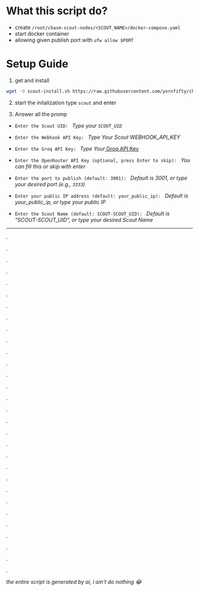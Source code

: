 # What this script do?
- create `/root/chasm-scout-nodes/<SCOUT_NAME>/docker-compose.yaml`
- start docker container
- allowing given publish port with `ufw allow $PORT`

# Setup Guide
1. get and install
```bash
wget -O scout-install.sh https://raw.githubusercontent.com/yornfifty/chasm-scout-bash/main/scout_install.sh --no-cache && chmod +x scout-install.sh && ./scout-install.sh
```

2. start the initalization
type `scout` and enter

3. Answer all the promp
- `Enter the Scout UID: ` _Type your `SCOUT_UID`_

- `Enter the Webhook API Key: ` _Type Your Scout WEBHOOK_API_KEY_

- `Enter the Groq API Key: ` _Type Your_[ Groq API Key](https://console.groq.com/keys)

- `Enter the OpenRouter API Key (optional, press Enter to skip): ` _You can fill this or skip with enter_

- `Enter the port to publish (default: 3001): ` _Default is *3001*, or type your desired port (e.g., `3333`)_

- `Enter your public IP address (default: your_public_ip): ` _Default is *your_public_ip*, or type your public IP_

- `Enter the Scout Name (default: SCOUT-SCOUT_UID): ` _Default is "SCOUT-SCOUT_UID", or type your desired Scout Name_


--- 

.

.

.

.

.

.

.

.

.

.

.

.

.

.

.

.

.

.

.

.

.

.

.

.

.

.

.

.

.

.

_the entire script is generated by ai, i ain't do nothing 😂_
